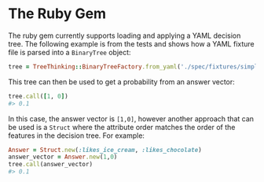 # The Ruby Gem

The ruby gem currently supports loading and applying a YAML decision tree.  The
following example is from the tests and shows how a YAML fixture file is parsed
into a `BinaryTree` object:

```ruby
tree = TreeThinking::BinaryTreeFactory.from_yaml('./spec/fixtures/simple_tree.yaml')
```

This tree can then be used to get a probability from an answer vector:

```ruby
tree.call([1, 0])
#> 0.1
```

In this case, the answer vector is `[1,0]`, however another approach that can
be used is a `Struct` where the attribute order matches the order of the
features in the decision tree.  For example:

```ruby
Answer = Struct.new(:likes_ice_cream, :likes_chocolate)
answer_vector = Answer.new(1,0)
tree.call(answer_vector)
#> 0.1
```
